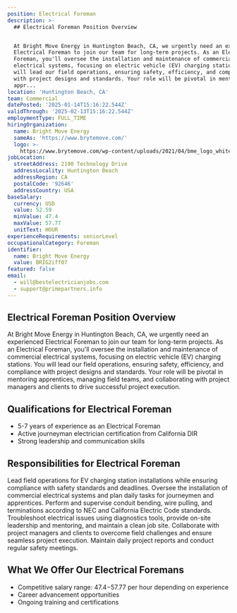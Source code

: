 ```yaml
---
position: Electrical Foreman
description: >-
  ## Electrical Foreman Position Overview


  At Bright Move Energy in Huntington Beach, CA, we urgently need an experienced
  Electrical Foreman to join our team for long-term projects. As an Electrical
  Foreman, you'll oversee the installation and maintenance of commercial
  electrical systems, focusing on electric vehicle (EV) charging stations. You
  will lead our field operations, ensuring safety, efficiency, and compliance
  with project designs and standards. Your role will be pivotal in mentoring
  appr...
location: 'Huntington Beach, CA'
team: Commercial
datePosted: '2025-01-14T15:16:22.544Z'
validThrough: '2025-02-13T15:16:22.544Z'
employmentType: FULL_TIME
hiringOrganization:
  name: Bright Move Energy
  sameAs: 'https://www.brytemove.com/'
  logo: >-
    https://www.brytemove.com/wp-content/uploads/2021/04/bme_logo_white-light_backgroun-2.png
jobLocation:
  streetAddress: 2190 Technology Drive
  addressLocality: Huntington Beach
  addressRegion: CA
  postalCode: '92646'
  addressCountry: USA
baseSalary:
  currency: USD
  value: 52.59
  minValue: 47.4
  maxValue: 57.77
  unitText: HOUR
experienceRequirements: seniorLevel
occupationalCategory: Foreman
identifier:
  name: Bright Move Energy
  value: BRIG2iff07
featured: false
email:
  - will@bestelectricianjobs.com
  - support@primepartners.info
---
```




## Electrical Foreman Position Overview

At Bright Move Energy in Huntington Beach, CA, we urgently need an experienced Electrical Foreman to join our team for long-term projects. As an Electrical Foreman, you'll oversee the installation and maintenance of commercial electrical systems, focusing on electric vehicle (EV) charging stations. You will lead our field operations, ensuring safety, efficiency, and compliance with project designs and standards. Your role will be pivotal in mentoring apprentices, managing field teams, and collaborating with project managers and clients to drive successful project execution.

## Qualifications for Electrical Foreman

- 5-7 years of experience as an Electrical Foreman
- Active journeyman electrician certification from California DIR
- Strong leadership and communication skills

## Responsibilities for Electrical Foreman

Lead field operations for EV charging station installations while ensuring compliance with safety standards and deadlines. Oversee the installation of commercial electrical systems and plan daily tasks for journeymen and apprentices. Perform and supervise conduit bending, wire pulling, and terminations according to NEC and California Electric Code standards. Troubleshoot electrical issues using diagnostics tools, provide on-site leadership and mentoring, and maintain a clean job site. Collaborate with project managers and clients to overcome field challenges and ensure seamless project execution. Maintain daily project reports and conduct regular safety meetings.

## What We Offer Our Electrical Foremans

- Competitive salary range: $47.4-$57.77 per hour depending on experience
- Career advancement opportunities
- Ongoing training and certifications